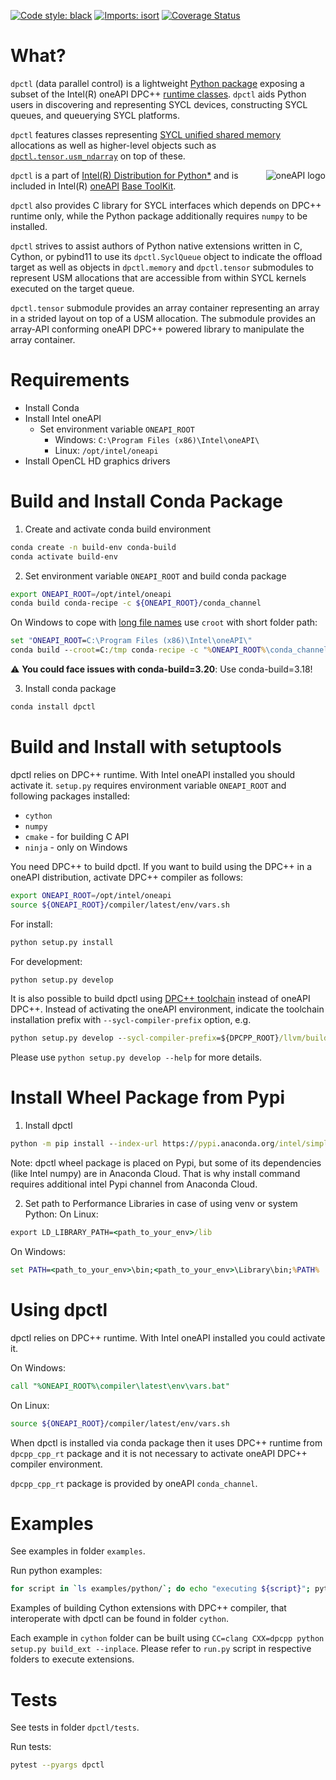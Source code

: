 [![Code style: black](https://img.shields.io/badge/code%20style-black-000000.svg)](https://github.com/psf/black)
[![Imports: isort](https://img.shields.io/badge/%20imports-isort-%231674b1?style=flat&labelColor=ef8336)](https://pycqa.github.io/isort/)
[![Coverage Status](https://coveralls.io/repos/github/IntelPython/dpctl/badge.svg?branch=master)](https://coveralls.io/github/IntelPython/dpctl?branch=master)

What?
====

`dpctl` (data parallel control) is a lightweight [Python package](https://intelpython.github.io/dpctl) exposing a
subset of the Intel(R) oneAPI DPC++ [runtime classes](https://www.khronos.org/registry/SYCL/specs/sycl-2020/html/sycl-2020.html#_sycl_runtime_classes).
`dpctl` aids Python users in discovering and representing SYCL devices, constructing SYCL queues, and queuerying SYCL platforms.

`dpctl` features classes representing [SYCL unified shared memory](https://www.khronos.org/registry/SYCL/specs/sycl-2020/html/sycl-2020.html#sec:usm)
allocations as well as higher-level objects such as [`dpctl.tensor.usm_ndarray`](https://intelpython.github.io/dpctl/latest/docfiles/dpctl.tensor_api.html#module-dpctl.tensor) on top of these.

<img align="right" src="https://spec.oneapi.io/oneapi-logo-white-scaled.jpg" alt="oneAPI logo" />

`dpctl` is a part of [Intel(R) Distribution for Python*](https://software.intel.com/content/www/us/en/develop/tools/oneapi/components/distribution-for-python.html) and
is included in Intel(R) [oneAPI](https://oneapi.io) [Base ToolKit](https://software.intel.com/content/www/us/en/develop/tools/oneapi/base-toolkit.html).

`dpctl` also provides C library for SYCL interfaces which depends on DPC++ runtime
only, while the Python package additionally requires `numpy` to be installed.

`dpctl` strives to assist authors of Python native extensions written in C,
Cython, or pybind11 to use its `dpctl.SyclQueue` object to indicate the offload
target as well as objects in `dpctl.memory` and `dpctl.tensor` submodules to
represent USM allocations that are accessible from within SYCL kernels executed
on the target queue.

`dpctl.tensor` submodule provides an array container representing an array in a
strided layout on top of a USM allocation. The submodule provides an array-API
conforming oneAPI DPC++ powered library to manipulate the array container.

Requirements
============
- Install Conda
- Install Intel oneAPI
    - Set environment variable `ONEAPI_ROOT`
        - Windows: `C:\Program Files (x86)\Intel\oneAPI\`
        - Linux: `/opt/intel/oneapi`
- Install OpenCL HD graphics drivers

Build and Install Conda Package
==================================
1. Create and activate conda build environment
```bash
conda create -n build-env conda-build
conda activate build-env
```
2. Set environment variable `ONEAPI_ROOT` and build conda package
```bash
export ONEAPI_ROOT=/opt/intel/oneapi
conda build conda-recipe -c ${ONEAPI_ROOT}/conda_channel
```
On Windows to cope with [long file names](https://github.com/IntelPython/dpctl/issues/15)
use `croot` with short folder path:
```cmd
set "ONEAPI_ROOT=C:\Program Files (x86)\Intel\oneAPI\"
conda build --croot=C:/tmp conda-recipe -c "%ONEAPI_ROOT%\conda_channel"
```

:warning: **You could face issues with conda-build=3.20**: Use conda-build=3.18!

3. Install conda package
```bash
conda install dpctl
```

Build and Install with setuptools
=================================
dpctl relies on DPC++ runtime. With Intel oneAPI installed you should activate it.
`setup.py` requires environment variable `ONEAPI_ROOT` and following packages
installed:
- `cython`
- `numpy`
- `cmake` - for building C API
- `ninja` - only on Windows

You need DPC++ to build dpctl. If you want to build using the DPC++ in a
oneAPI distribution, activate DPC++ compiler as follows:
```bash
export ONEAPI_ROOT=/opt/intel/oneapi
source ${ONEAPI_ROOT}/compiler/latest/env/vars.sh
```

For install:
```cmd
python setup.py install
```

For development:
```cmd
python setup.py develop
```

It is also possible to build dpctl using [DPC++ toolchain](https://github.com/intel/llvm/blob/sycl/sycl/doc/GetStartedGuide.md) instead of oneAPI DPC++. Instead of activating the oneAPI environment, indicate the toolchain installation prefix with `--sycl-compiler-prefix` option, e.g.

```cmd
python setup.py develop --sycl-compiler-prefix=${DPCPP_ROOT}/llvm/build
```

Please use `python setup.py develop --help` for more details.

Install Wheel Package from Pypi
==================================
1. Install dpctl
```cmd
python -m pip install --index-url https://pypi.anaconda.org/intel/simple --extra-index-url https://pypi.org/simple dpctl
```
Note: dpctl wheel package is placed on Pypi, but some of its dependencies (like Intel numpy) are in Anaconda Cloud.
That is why install command requires additional intel Pypi channel from Anaconda Cloud.

2. Set path to Performance Libraries in case of using venv or system Python:
On Linux:
```cmd
export LD_LIBRARY_PATH=<path_to_your_env>/lib
```
On Windows:
```cmd
set PATH=<path_to_your_env>\bin;<path_to_your_env>\Library\bin;%PATH%
```

Using dpctl
===========
dpctl relies on DPC++ runtime. With Intel oneAPI installed you could activate it.

On Windows:
```cmd
call "%ONEAPI_ROOT%\compiler\latest\env\vars.bat"
```
On Linux:
```bash
source ${ONEAPI_ROOT}/compiler/latest/env/vars.sh
```

When dpctl is installed via conda package
then it uses DPC++ runtime from `dpcpp_cpp_rt` package
and it is not necessary to activate oneAPI DPC++ compiler environment.

`dpcpp_cpp_rt` package is provided by oneAPI `conda_channel`.

Examples
========
See examples in folder `examples`.

Run python examples:
```bash
for script in `ls examples/python/`; do echo "executing ${script}"; python examples/python/${script}; done
```

Examples of building Cython extensions with DPC++ compiler, that interoperate
with dpctl can be found in folder `cython`.

Each example in `cython` folder can be built using
`CC=clang CXX=dpcpp python setup.py build_ext --inplace`.
Please refer to `run.py` script in respective folders to execute extensions.

Tests
=====
See tests in folder `dpctl/tests`.

Run tests:
```bash
pytest --pyargs dpctl
```
